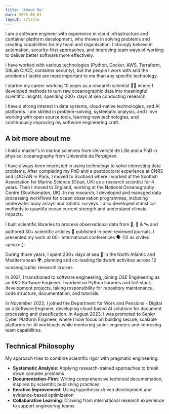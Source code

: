 ```yaml
---
title: "About Me"
date: 2025-06-01
layout: article
---
```


I am a software engineer with experience in cloud infrastructure and container platform development, who thrives in solving problems and creating capabilities for my team and organisation. I strongly believe in automation, security-first approaches, and improving team ways of working to deliver better software more effectively.

I have worked with various technologies (Python, Docker, AWS, Terraform, GitLab CI/CD, container security), but the people I work with and the problems I tackle are more important to me than any specific technology.

I started my career working 10 years as a research scientist 🧑‍🔬 where I developed methods to turn raw oceanographic data into meaningful scientific insights, spending 200+ days at sea conducting research.

I have a strong interest in data systems, cloud-native technologies, and AI platforms. I am skilled in problem-solving, systematic analysis, and I love working with open source tools, learning new technologies, and continuously improving my software engineering craft.

## A bit more about me

I hold a master's in marine sciences from Université de Lille and a PhD in physical oceanography from Université de Perpignan.

I have always been interested in using technology to solve interesting data problems. After completing my PhD and a postdoctoral experience at CNRS and LOCEAN in Paris, I moved to Scotland where I worked at the Scottish Association for Marine Science (Oban, UK) as a research scientist for 4 years. Then I moved to England, working at the National Oceanography Centre (Southampton, UK). In my research, I developed and managed data processing workflows for ocean observation programmes, including underwater buoy arrays and robotic surveys. I also developed statistical methods to quantify ocean current strength and understand climate impacts.

I built scientific libraries to process observational data from 🤖, 🚢 & 🛰️ and authored 30+ scientific articles 📄 published in peer-reviewed journals. I presented my work at 60+ international conferences 🗣️ (12 as invited speaker).

During those years, I spent 200+ days at sea 🌊 in the North Atlantic and Mediterranean 🌍, planning and co-leading fieldwork activities across 12 oceanographic research cruises.

In 2021, I transitioned to software engineering, joining OSE Engineering as an R&D Software Engineer. I worked on Python libraries and full-stack development projects, taking responsibility for repository maintenance, code structure, documentation, and tutorials.

In November 2022, I joined the Department for Work and Pensions - Digital as a Software Engineer, developing cloud-based AI solutions for document processing and classification. In August 2023, I was promoted to Senior Cyber Platform Engineer, where I now focus on building secure, scalable platforms for AI workloads while mentoring junior engineers and improving team capabilities.



## Technical Philosophy

My approach tries to combine scientific rigor with pragmatic engineering:

- **Systematic Analysis**: Applying research-trained approaches to break down complex problems
- **Documentation-First**: Writing comprehensive technical documentation, inspired by scientific publishing practices
- **Iterative Improvement**: Using hypothesis-driven development and evidence-based optimization
- **Collaborative Learning**: Drawing from international research experience to support engineering teams

